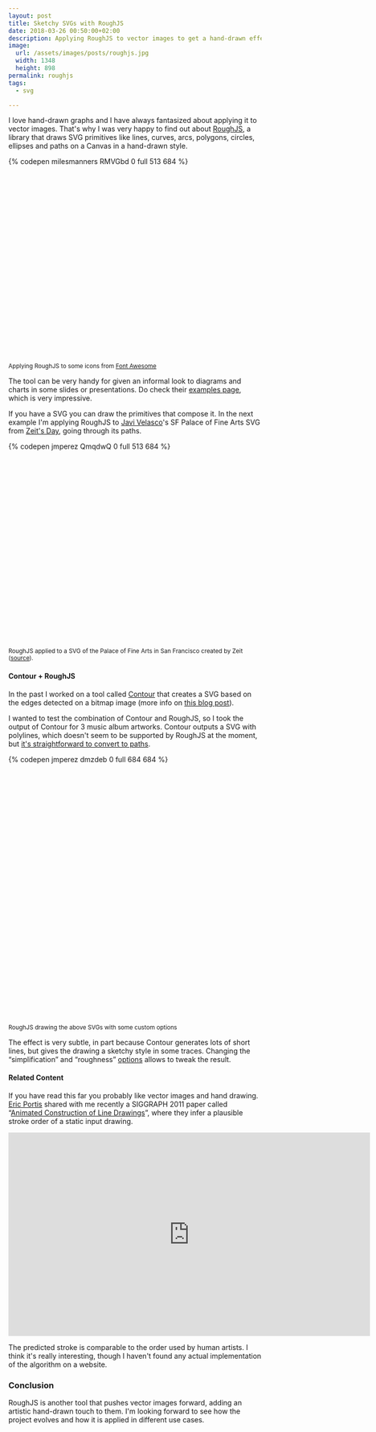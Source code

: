 ```yaml
---
layout: post
title: Sketchy SVGs with RoughJS
date: 2018-03-26 00:50:00+02:00
description: Applying RoughJS to vector images to get a hand-drawn effect.
image:
  url: /assets/images/posts/roughjs.jpg
  width: 1348
  height: 898
permalink: roughjs
tags:
  - svg

---
```


I love hand-drawn graphs and I have always fantasized about applying it to
vector images. That's why I was very happy to find out about
[RoughJS](https://roughjs.com/), a library that draws SVG primitives like lines,
curves, arcs, polygons, circles, ellipses and paths on a Canvas in a hand-drawn
style.

<!-- more -->
<div class="codepen-aspect-ratio" style="margin-bottom: 10px; padding-bottom: 75%; position: relative; width: 100%">
{% codepen milesmanners RMVGbd 0 full 513 684 %}
</div>

<small class="caption">Applying RoughJS to some icons from [Font Awesome](https://fontawesome.com/)</small>

The tool can be very handy for given an informal look to diagrams and charts in
some slides or presentations. Do check their [examples
page](https://github.com/pshihn/rough/wiki/Examples), which is very impressive.

If you have a SVG you can draw the primitives that compose it. In the
next example I'm applying RoughJS to [Javi
Velasco](https://twitter.com/javivelasco)'s SF Palace of Fine Arts SVG from
[Zeit's Day](https://zeit.co/day), going through its paths.

<div class="codepen-aspect-ratio" style="margin-bottom: 10px; padding-bottom:75%; position: relative; width: 100%">
{% codepen jmperez QmqdwQ 0 full 513 684 %}
</div>

<small class="caption">RoughJS applied to a SVG of the Palace of Fine Arts in San Francisco created by
Zeit ([source](https://zeit.co/day)).</small>

#### Contour + RoughJS

In the past I worked on a tool called
[Contour](https://github.com/JMPerez/contour)  that creates a SVG based on the
edges detected on a bitmap image (more info on [this blog
post](/drawing-edges-svg/)).

I wanted to test the combination of Contour and RoughJS, so I took the output of Contour for 3 music album artworks. Contour outputs a SVG with polylines, which doesn't seem to be supported by
RoughJS at the moment, but [it's straightforward to convert to
paths](https://codepen.io/jakealbaugh/pen/GZwgzV).

<div class="codepen-aspect-ratio" style="margin-bottom: 10px; padding-bottom: 100%; position: relative; width: 100%">
{% codepen jmperez dmzdeb 0 full 684 684 %}
</div>

<small class="caption">RoughJS drawing the above SVGs with some custom options</small>

The effect is very subtle, in part because Contour generates lots of short
lines, but gives the drawing a sketchy style in some traces. Changing the
“simplification” and “roughness” [options](https://github.com/pshihn/rough/wiki)
allows to tweak the result.

#### Related Content

If you have read this far you probably like vector images and hand drawing.
[Eric Portis](https://twitter.com/etportis) shared with me recently a SIGGRAPH
2011 paper called “[Animated Construction of Line
Drawings](http://graphics.stanford.edu/~niloy/research/animated_construction_line_drawing/animatedConstructionLineDrawing_sigga11.html)”,
where they infer a plausible stroke order of a static input drawing.

<div class="videoWrapper">
  <iframe width="720" height="405" src="https://www.youtube.com/embed/kme8xbb0sug" frameborder="0" allowfullscreen></iframe>
</div>

The predicted stroke is comparable to the order used by human artists. I think
it's really interesting, though I haven't found any actual implementation of the
algorithm on a website.

### Conclusion

RoughJS is another tool that pushes vector images forward, adding an artistic
hand-drawn touch to them. I'm looking forward to see how the project evolves and
how it is applied in different use cases.
